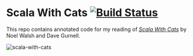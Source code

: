 # Scala With Cats [![Build Status](https://travis-ci.org/gardncl/scala-with-cats.svg?branch=master)](https://travis-ci.org/gardncl/scala-with-cats)

This repo contains annotated code for my reading of _[Scala With Cats](https://underscore.io/books/scala-with-cats/)_ by Noel Walsh and Dave Gurnell.

![scala-with-cats](https://underscore.io/images/books/scala-with-cats.png)